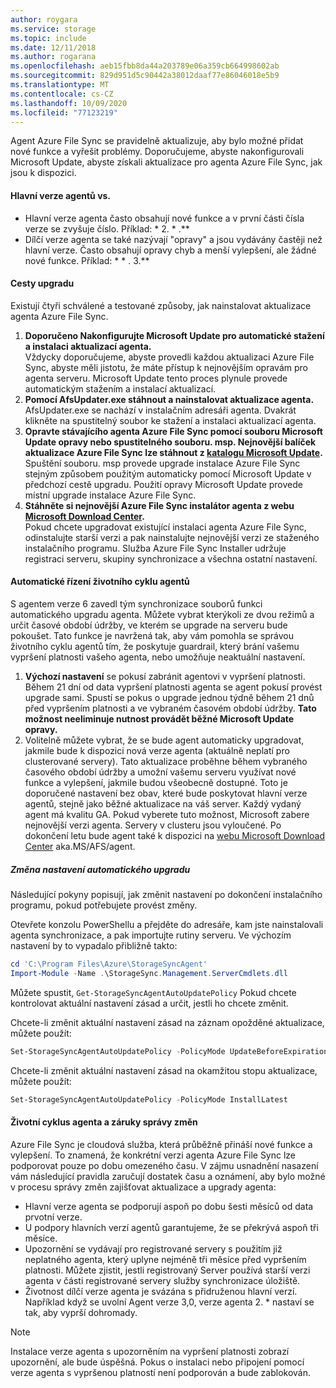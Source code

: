 ```yaml
---
author: roygara
ms.service: storage
ms.topic: include
ms.date: 12/11/2018
ms.author: rogarana
ms.openlocfilehash: aeb15fbb8da44a203789e06a359cb664998602ab
ms.sourcegitcommit: 829d951d5c90442a38012daaf77e86046018e5b9
ms.translationtype: MT
ms.contentlocale: cs-CZ
ms.lasthandoff: 10/09/2020
ms.locfileid: "77123219"
---
```

Agent Azure File Sync se pravidelně aktualizuje, aby bylo možné přidat nové funkce a vyřešit problémy. Doporučujeme, abyste nakonfigurovali Microsoft Update, abyste získali aktualizace pro agenta Azure File Sync, jak jsou k dispozici.

#### <a name="major-vs-minor-agent-versions"></a>Hlavní verze agentů vs.
* Hlavní verze agenta často obsahují nové funkce a v první části čísla verze se zvyšuje číslo. Příklad: \* 2. \* .\*\*
* Dílčí verze agenta se také nazývají "opravy" a jsou vydávány častěji než hlavní verze. Často obsahují opravy chyb a menší vylepšení, ale žádné nové funkce. Příklad: \* \* . 3.\*\*

#### <a name="upgrade-paths"></a>Cesty upgradu
Existují čtyři schválené a testované způsoby, jak nainstalovat aktualizace agenta Azure File Sync. 
1. **Doporučeno Nakonfigurujte Microsoft Update pro automatické stažení a instalaci aktualizací agenta.**  
    Vždycky doporučujeme, abyste provedli každou aktualizaci Azure File Sync, abyste měli jistotu, že máte přístup k nejnovějším opravám pro agenta serveru. Microsoft Update tento proces plynule provede automatickým stažením a instalací aktualizací.
2. **Pomocí AfsUpdater.exe stáhnout a nainstalovat aktualizace agenta.**  
    AfsUpdater.exe se nachází v instalačním adresáři agenta. Dvakrát klikněte na spustitelný soubor ke stažení a instalaci aktualizací agenta. 
3. **Opravte stávajícího agenta Azure File Sync pomocí souboru Microsoft Update opravy nebo spustitelného souboru. msp. Nejnovější balíček aktualizace Azure File Sync lze stáhnout z [katalogu Microsoft Update](https://www.catalog.update.microsoft.com/Search.aspx?q=Azure%20File%20Sync).**  
    Spuštění souboru. msp provede upgrade instalace Azure File Sync stejným způsobem použitým automaticky pomocí Microsoft Update v předchozí cestě upgradu. Použití opravy Microsoft Update provede místní upgrade instalace Azure File Sync.
4. **Stáhněte si nejnovější Azure File Sync instalátor agenta z webu [Microsoft Download Center](https://go.microsoft.com/fwlink/?linkid=858257).**  
    Pokud chcete upgradovat existující instalaci agenta Azure File Sync, odinstalujte starší verzi a pak nainstalujte nejnovější verzi ze staženého instalačního programu. Služba Azure File Sync Installer udržuje registraci serveru, skupiny synchronizace a všechna ostatní nastavení.

#### <a name="automatic-agent-lifecycle-management"></a>Automatické řízení životního cyklu agentů
S agentem verze 6 zavedl tým synchronizace souborů funkci automatického upgradu agenta. Můžete vybrat kterýkoli ze dvou režimů a určit časové období údržby, ve kterém se upgrade na serveru bude pokoušet. Tato funkce je navržená tak, aby vám pomohla se správou životního cyklu agentů tím, že poskytuje guardrail, který brání vašemu vypršení platnosti vašeho agenta, nebo umožňuje neaktuální nastavení.
1. **Výchozí nastavení** se pokusí zabránit agentovi v vypršení platnosti. Během 21 dní od data vypršení platnosti agenta se agent pokusí provést upgrade sami. Spustí se pokus o upgrade jednou týdně během 21 dnů před vypršením platnosti a ve vybraném časovém období údržby. **Tato možnost neeliminuje nutnost provádět běžné Microsoft Update opravy.**
1. Volitelně můžete vybrat, že se bude agent automaticky upgradovat, jakmile bude k dispozici nová verze agenta (aktuálně neplatí pro clusterované servery). Tato aktualizace proběhne během vybraného časového období údržby a umožní vašemu serveru využívat nové funkce a vylepšení, jakmile budou všeobecně dostupné. Toto je doporučené nastavení bez obav, které bude poskytovat hlavní verze agentů, stejně jako běžné aktualizace na váš server. Každý vydaný agent má kvalitu GA. Pokud vyberete tuto možnost, Microsoft zabere nejnovější verzi agenta. Servery v clusteru jsou vyloučené. Po dokončení letu bude agent také k dispozici na [webu Microsoft Download Center](https://go.microsoft.com/fwlink/?linkid=858257) aka.MS/AFS/agent.

 ##### <a name="changing-the-auto-upgrade-setting"></a>Změna nastavení automatického upgradu

Následující pokyny popisují, jak změnit nastavení po dokončení instalačního programu, pokud potřebujete provést změny.

Otevřete konzolu PowerShellu a přejděte do adresáře, kam jste nainstalovali agenta synchronizace, a pak importujte rutiny serveru. Ve výchozím nastavení by to vypadalo přibližně takto:
```powershell
cd 'C:\Program Files\Azure\StorageSyncAgent'
Import-Module -Name .\StorageSync.Management.ServerCmdlets.dll
```

Můžete spustit, `Get-StorageSyncAgentAutoUpdatePolicy` Pokud chcete kontrolovat aktuální nastavení zásad a určit, jestli ho chcete změnit.

Chcete-li změnit aktuální nastavení zásad na záznam opožděné aktualizace, můžete použít:
```powershell
Set-StorageSyncAgentAutoUpdatePolicy -PolicyMode UpdateBeforeExpiration
```

Chcete-li změnit aktuální nastavení zásad na okamžitou stopu aktualizace, můžete použít:
```powershell
Set-StorageSyncAgentAutoUpdatePolicy -PolicyMode InstallLatest
```

#### <a name="agent-lifecycle-and-change-management-guarantees"></a>Životní cyklus agenta a záruky správy změn
Azure File Sync je cloudová služba, která průběžně přináší nové funkce a vylepšení. To znamená, že konkrétní verzi agenta Azure File Sync lze podporovat pouze po dobu omezeného času. V zájmu usnadnění nasazení vám následující pravidla zaručují dostatek času a oznámení, aby bylo možné v procesu správy změn zajišťovat aktualizace a upgrady agenta:

- Hlavní verze agenta se podporují aspoň po dobu šesti měsíců od data prvotní verze.
- U podpory hlavních verzí agentů garantujeme, že se překrývá aspoň tři měsíce. 
- Upozornění se vydávají pro registrované servery s použitím již neplatného agenta, který uplyne nejméně tři měsíce před vypršením platnosti. Můžete zjistit, jestli registrovaný Server používá starší verzi agenta v části registrované servery služby synchronizace úložiště.
- Životnost dílčí verze agenta je svázána s přidruženou hlavní verzí. Například když se uvolní Agent verze 3,0, verze agenta 2. \* nastaví se tak, aby vyprší dohromady.

> [!Note]
> Instalace verze agenta s upozorněním na vypršení platnosti zobrazí upozornění, ale bude úspěšná. Pokus o instalaci nebo připojení pomocí verze agenta s vypršenou platností není podporován a bude zablokován.
